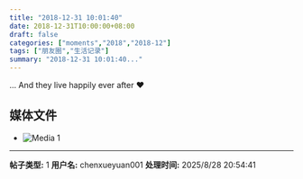 ```yaml
---
title: "2018-12-31 10:01:40"
date: 2018-12-31T10:00:00+08:00
draft: false
categories: ["moments","2018","2018-12"]
tags: ["朋友圈","生活记录"]
summary: "2018-12-31 10:01:40..."
---
```


… And they live happily ever after ❤️

## 媒体文件

- ![Media 1](/Moments/photos/2018-12-31/201812311001400.jpg)

---

**帖子类型:** 1
**用户名:** chenxueyuan001
**处理时间:** 2025/8/28 20:54:41